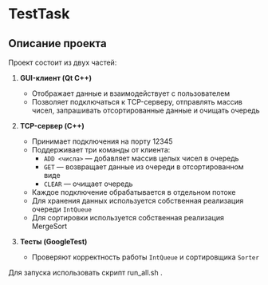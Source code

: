 # TestTask

## Описание проекта

Проект состоит из двух частей:

1. **GUI-клиент (Qt C++)**  
   - Отображает данные и взаимодействует с пользователем  
   - Позволяет подключаться к TCP-серверу, отправлять массив чисел, запрашивать отсортированные данные и очищать очередь  

2. **TCP-сервер (C++)**  
   - Принимает подключения на порту 12345  
   - Поддерживает три команды от клиента:  
     - `ADD <числа>` — добавляет массив целых чисел в очередь  
     - `GET` — возвращает данные из очереди в отсортированном виде  
     - `CLEAR` — очищает очередь  
   - Каждое подключение обрабатывается в отдельном потоке  
   - Для хранения данных используется собственная реализация очереди `IntQueue`  
   - Для сортировки используется собственная реализация MergeSort

3. **Тесты (GoogleTest)**  
   - Проверяют корректность работы `IntQueue` и сортировщика `Sorter`

Для запуска использовать скрипт run_all.sh .
